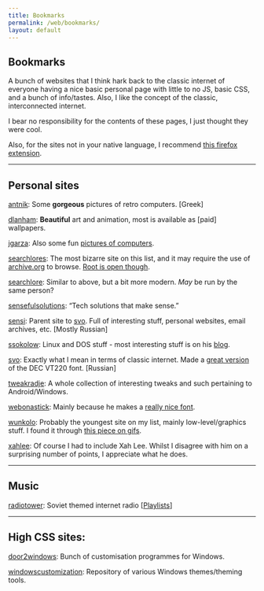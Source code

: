 ```yaml
---
title: Bookmarks
permalink: /web/bookmarks/
layout: default
---
```

## Bookmarks

A bunch of websites that I think hark back to the classic internet of everyone having a nice basic personal page with little to no JS, basic CSS, and a bunch of info/tastes. Also, I like the concept of the classic, interconnected internet.

I bear no responsibility for the contents of these pages, I just thought they were cool.

Also, for the sites not in your native language, I recommend [this firefox extension](https://addons.mozilla.org/en-GB/firefox/addon/traduzir-paginas-web/).

---

## Personal sites

[antnik](https://antnik.wordpress.com/): Some **gorgeous** pictures of retro computers. [Greek]

[dlanham](https://dlanham.com/): **Beautiful** art and animation, most is available as [paid] wallpapers.

[jgarza](http://jgarza.sdf.org/): Also some fun [pictures of computers](http://jgarza.sdf.org/MUSEUM/museum.php).

[searchlores](http://biostatisticien.eu/www.searchlores.org/words.htm#top): The most bizarre site on this list, and it may require the use of [archive.org](https://web.archive.org/) to browse. [Root is open though](http://biostatisticien.eu/www.searchlores.org/).

[searchlore](https://www.searchlore.org/): Similar to above, but a bit more modern. _May_ be run by the same person?

[sensefulsolutions](http://www.sensefulsolutions.com/): “Tech solutions that make sense.”

[sensi](http://sensi.org/): Parent site to [svo](#svo). Full of interesting stuff, personal websites, email archives, etc. [Mostly Russian]

[ssokolow](http://ssokolow.com/): Linux and DOS stuff - most interesting stuff is on his [blog](http://blog.ssokolow.com/).

[svo](http://sensi.org/~svo/): Exactly what I mean in terms of classic internet. Made a [great version](http://sensi.org/~svo/glasstty/) of the DEC VT220 font. [Russian]

[tweakradje](https://sites.google.com/site/tweakradje/): A whole collection of interesting tweaks and such pertaining to Android/Windows.

[webonastick](https://webonastick.com/): Mainly because he makes a [really nice font](https://webonastick.com/fonts/routed-gothic/).

[wunkolo](https://wunkolo.github.io/): Probably the youngest site on my list, mainly low-level/graphics stuff. I found it through [this piece on gifs](https://wunkolo.github.io/).

[xahlee](http://xahlee.info/): Of course I had to include Xah Lee. Whilst I disagree with him on a surprising number of points, I appreciate what he does.

---

## Music

[radiotower](http://radiotower.su/): Soviet themed internet radio [[Playlists](http://listen.radiotower.su:8000/)]

---

## High CSS sites:

[door2windows](http://www.door2windows.com/): Bunch of customisation programmes for Windows.

[windowscustomization](https://windowscustomization.com/): Repository of various Windows themes/theming tools.

